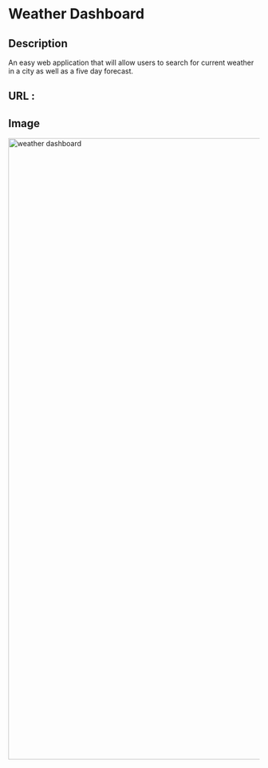 # Weather Dashboard

## Description
An easy web application that will allow users to search for current weather in a city as well as a five day forecast. 

## URL : 

## Image
<img width="1244" alt="weather dashboard" src="https://user-images.githubusercontent.com/82686855/135938018-605fcd5c-183e-4321-aa5b-2476f0491cba.png">
